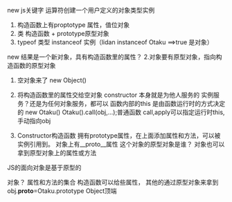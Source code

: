  new js关键字
 运算符创建一个用户定义的对象类型实例 
 1. 构造函数上有proptotype 属性，值位对象
 2. 类 构造函数 + prototype原型对象 
 3. typeof 类型  instanceof 实例（lidan instanceof Otaku ==>true 是对象）



 new  结果是一个新对象，具有构造函数里的属性？
 2.对象要有原型对象，指向构造函数的原型对象

 1. 空对象来了 new Object()
 2. 将构造函数里的属性交给空对象
    constructor 本身就是为他人服务的
    实例服务？还是为任何对象服务，都可以
    函数内部的this 是由函数运行时的方式决定的
    new Otaku()
    Otaku().call(obj,...);普通函数
    call,apply可以指定运行时this,手动指向obj

3. Constructor构造函数 拥有prototype属性，在上面添加属性和方法，可以被实例引用到。
对象上有__proto__属性 这个对象的原型对象是谁？
对象也可以拿到原型对象上的属性或方法


JS的面向对象是基于原型的

对象？ 属性和方法的集合
构造函数可以给些属性，
其他的通过原型对象来拿到
obj.__proto__=Otaku.prototype 
    Object顶端